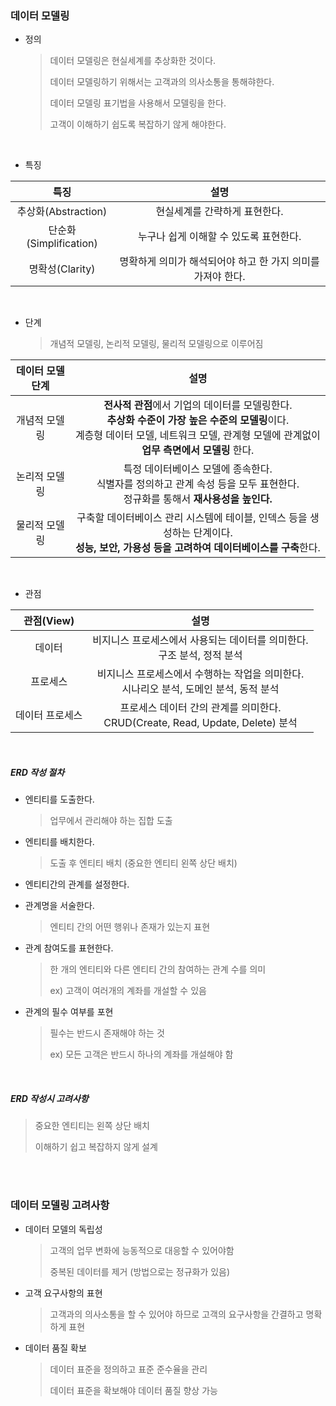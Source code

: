 ### 데이터 모델링

- 정의

  > 데이터 모델링은 현실세계를 추상화한 것이다.
  >
  > 데이터 모델링하기 위해서는 고객과의 의사소통을 통해햐한다.
  >
  > 데이터 모델링 표기법을 사용해서 모델링을 한다.
  >
  > 고객이 이해하기 쉽도록 복잡하기 않게 해야한다.

<br/>

- 특징

|          특징          |                            설명                             |
| :--------------------: | :---------------------------------------------------------: |
|  추상화(Abstraction)   |                현실세계를 간략하게 표현한다.                |
| 단순화(Simplification) |           누구나 쉽게 이해할 수 있도록 표현한다.            |
|    명확성(Clarity)     | 명확하게 의미가 해석되어야 하고 한 가지 의미를 가져야 한다. |

<br/>

- 단계

  > 개념적 모델링, 논리적 모델링, 물리적 모델링으로 이루어짐

| 데이터 모델  단계 |                             설명                             |
| :---------------: | :----------------------------------------------------------: |
|   개념적 모델링   | **전사적 관점**에서 기업의 데이터를 모델링한다.<br />**추상화 수준이 가장 높은 수준의 모델링**이다.<br />계층형 데이터 모델, 네트워크 모델, 관계형 모델에 관계없이 **업무 측면에서 모델링** 한다. |
|   논리적 모델링   | 특정 데이터베이스 모델에 종속한다.<br />식별자를 정의하고 관계 속성 등을 모두 표현한다.<br />정규화를 통해서 **재사용성을 높인다.** |
|   물리적 모델링   | 구축할 데이터베이스 관리 시스템에 테이블, 인덱스 등을 생성하는 단계이다.<br />**성능, 보안, 가용성 등을 고려하여 데이터베이스를 구축**한다. |

<br/>

- 관점

|   관점(View)    |                             설명                             |
| :-------------: | :----------------------------------------------------------: |
|     데이터      | 비지니스 프로세스에서 사용되는 데이터를 의미한다.<br />구조 분석, 정적 분석 |
|    프로세스     | 비지니스 프로세스에서 수행하는 작업을 의미한다.<br />시나리오 분석, 도메인 분석, 동적 분석 |
| 데이터 프로세스 | 프로세스 데이터 간의 관계를 의미한다.<br />CRUD(Create, Read, Update, Delete) 분석 |

<br/>

##### ERD 작성 절차

- 엔티티를 도출한다.

  > 업무에서 관리해야 하는 집합 도출

- 엔티티를 배치한다.

  > 도출 후 엔티티 배치 (중요한 엔티티 왼쪽 상단 배치)

- 엔티티간의 관계를 설정한다.

- 관계명을 서술한다.

  > 엔티티 간의 어떤 행위나 존재가 있는지 표현

- 관계 참여도를 표현한다.

  > 한 개의 엔티티와 다른 엔티티 간의 참여하는 관계 수를 의미
  >
  > ex) 고객이 여러개의 계좌를 개설할 수 있음

- 관계의 필수 여부를 포현

  > 필수는 반드시 존재해야 하는 것
  >
  > ex) 모든 고객은 반드시 하나의 계좌를 개설해야 함

<br/>

##### ERD 작성시 고려사항

> 중요한 엔티티는 왼쪽 상단 배치
>
> 이해하기 쉽고 복잡하지 않게 설계

<br/><br/>

### 데이터 모델링 고려사항

- 데이터 모델의 독립성

  > 고객의 업무 변화에 능동적으로 대응할 수 있어야함
  >
  > 중복된 데이터를 제거 (방법으로는 정규화가 있음)

- 고객 요구사항의 표현

  > 고객과의 의사소통을 할 수 있어야 하므로 고객의 요구사항을 간결하고 명확하게 표현

- 데이터 품질 확보

  > 데이터 표준을 정의하고 표준 준수율을 관리
  >
  > 데이터 표준을 확보해야 데이터 품질 향상 가능